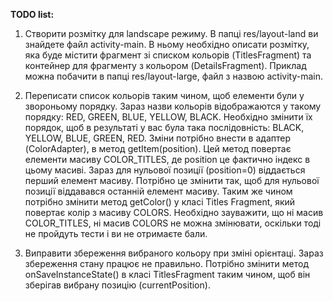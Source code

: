 **TODO list:**

1. Створити розмітку для landscape режиму. В папці res/layout-land ви знайдете файл activity-main. В ньому необхідно описати розмітку, яка буде містити фрагмент зі списком кольорів (TitlesFragment) та контейнер для фрагменту з кольором (DetailsFragment). Приклад можна побачити в папці res/layout-large, файл з назвою activity-main.

2. Переписати список кольорів таким чином, щоб елементи були у звороньому порядку. Зараз назви кольорів відображаются у такому порядку: RED, GREEN, BLUE, YELLOW, BLACK. Необхідно змінити їх порядок, щоб в результаті у вас була така послідовність: BLACK, YELLOW, BLUE, GREEN, RED. Зміни потрібно внести в адаптер (ColorAdapter), в метод getItem(position).
Цей метод повертає елементи масиву COLOR_TITLES, де position це фактично індекс в цьому масиві. Зараз для нульової позиції (position=0) віддається перший елемент масиву. Потрібно це змінити так, щоб для нульової позиції віддавався останній елемент масиву. Таким же чином потрібно змінити метод getColor() у класі Titles Fragment, який повертає колір з масиву COLORS. Необхідно зауважити, що ні масив COLOR_TITLES, ні масив COLORS не можна змінювати, оскільки тоді не пройдуть тести і ви не отримаєте бали.

3. Виправити збереження вибраного кольору при зміні орієнтаці. Зараз збереження стану працює не правильно. Потрібно змінити метод onSaveInstanceState() в класі TitlesFragment таким чином, щоб він зберігав вибрану позицію (currentPosition).

